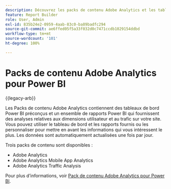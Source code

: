 ```yaml
---
description: Découvrez les packs de contenu Adobe Analytics et les tableaux de bord et rapports Power BI préconfigurés.
feature: Report Builder
role: User, Admin
exl-id: 835b24e2-0959-4aab-83c0-ba89badfc294
source-git-commit: ae6ffed05f5a33f032d0c7471ccdb1029154ddbd
workflow-type: tm+mt
source-wordcount: '101'
ht-degree: 100%

---
```


# Packs de contenu Adobe Analytics pour Power BI

{{legacy-arb}}

Les Packs de contenu Adobe Analytics contiennent des tableaux de bord Power BI préconçus et un ensemble de rapports Power BI qui fournissent des analyses relatives aux dimensions utilisateur et au trafic sur votre site. Vous pouvez utiliser le tableau de bord et les rapports fournis ou les personnaliser pour mettre en avant les informations qui vous intéressent le plus. Les données sont automatiquement actualisées une fois par jour.

Trois packs de contenu sont disponibles :

* Adobe Analytics
* Adobe Analytics Mobile App Analytics
* Adobe Analytics Traffic Analysis

Pour plus d’informations, voir [Pack de contenu Adobe Analytics pour Power BI](https://powerbi.microsoft.com/en-us/documentation/powerbi-content-pack-adobe-analytics/).
